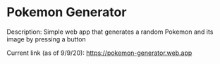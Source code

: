 # Pokemon Generator
Description: Simple web app that generates a random Pokemon and its image by pressing a button

Current link (as of 9/9/20): https://pokemon-generator.web.app
